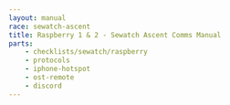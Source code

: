 ```yaml
---
layout: manual
race: sewatch-ascent
title: Raspberry 1 & 2 - Sewatch Ascent Comms Manual
parts:
    - checklists/sewatch/raspberry
    - protocols
    - iphone-hotspot
    - ost-remote
    - discord
---
```

